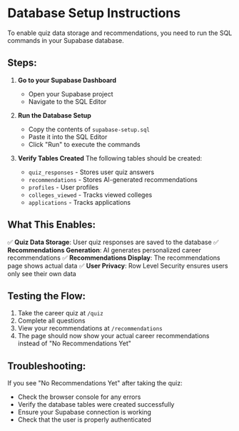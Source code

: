 # Database Setup Instructions

To enable quiz data storage and recommendations, you need to run the SQL commands in your Supabase database.

## Steps:

1. **Go to your Supabase Dashboard**
   - Open your Supabase project
   - Navigate to the SQL Editor

2. **Run the Database Setup**
   - Copy the contents of `supabase-setup.sql`
   - Paste it into the SQL Editor
   - Click "Run" to execute the commands

3. **Verify Tables Created**
   The following tables should be created:
   - `quiz_responses` - Stores user quiz answers
   - `recommendations` - Stores AI-generated recommendations
   - `profiles` - User profiles
   - `colleges_viewed` - Tracks viewed colleges
   - `applications` - Tracks applications

## What This Enables:

✅ **Quiz Data Storage**: User quiz responses are saved to the database
✅ **Recommendations Generation**: AI generates personalized career recommendations
✅ **Recommendations Display**: The recommendations page shows actual data
✅ **User Privacy**: Row Level Security ensures users only see their own data

## Testing the Flow:

1. Take the career quiz at `/quiz`
2. Complete all questions
3. View your recommendations at `/recommendations`
4. The page should now show your actual career recommendations instead of "No Recommendations Yet"

## Troubleshooting:

If you see "No Recommendations Yet" after taking the quiz:
- Check the browser console for any errors
- Verify the database tables were created successfully
- Ensure your Supabase connection is working
- Check that the user is properly authenticated


